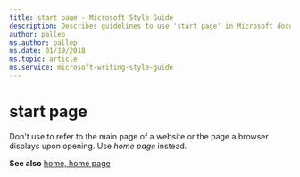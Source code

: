 ```yaml
---
title: start page - Microsoft Style Guide
description: Describes guidelines to use 'start page' in Microsoft documents, and provides a link to commonly used terms.
author: pallep
ms.author: pallep
ms.date: 01/19/2018
ms.topic: article
ms.service: microsoft-writing-style-guide
---
```


# start page

Don't use to refer to the main page of a website or the page a browser displays upon opening. Use *home page* instead.

**See also** [home, home page](~/a-z-word-list-term-collections/h/home-home-page.md)

